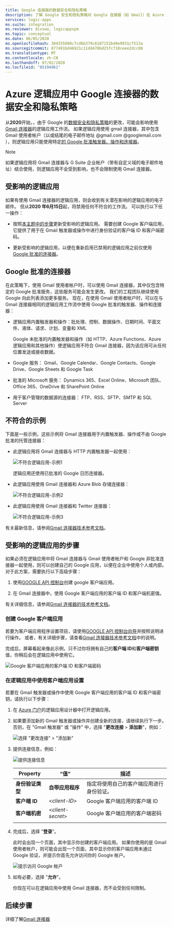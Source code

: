 ```yaml
---
title: Google 连接器的数据安全和隐私策略
description: 了解 Google 安全和隐私策略对 Google 连接器（如 Gmail）在 Azure 逻辑应用中的影响
services: logic-apps
ms.suite: integration
ms.reviewer: divswa, logicappspm
ms.topic: conceptual
ms.date: 06/05/2020
ms.openlocfilehash: 384335898c7cd6b379c6107152b49e9931cf513a
ms.sourcegitcommit: 877491bd46921c11dd478bd25fc718ceee2dcc08
ms.translationtype: MT
ms.contentlocale: zh-CN
ms.lasthandoff: 07/02/2020
ms.locfileid: "85194961"
---
```

# <a name="data-security-and-privacy-policies-for-google-connectors-in-azure-logic-apps"></a>Azure 逻辑应用中 Google 连接器的数据安全和隐私策略

从**2020**开始，，由于 Google 的[数据安全和隐私策略](https://www.blog.google/technology/safety-security/project-strobe/)的更改，可能会影响使用[Gmail 连接器](https://docs.microsoft.com/connectors/gmail/)的逻辑应用工作流。 如果逻辑应用使用 gmail 连接器，其中包含 Gmail 使用者帐户（以或结尾的电子邮件地址 @gmail.com @googlemail.com ），则逻辑应用只能使用特定[的 Google 批准触发器、操作和连接器](#approved-connectors)。

> [!NOTE]
> 如果逻辑应用将 Gmail 连接器与 G Suite 企业帐户（带有自定义域的电子邮件地址）结合使用，则逻辑应用不会受到影响，也不会限制使用 Gmail 连接器。

## <a name="affected-logic-apps"></a>受影响的逻辑应用

如果有使用 Gmail 连接器的逻辑应用，则会收到有关潜在影响的逻辑应用的电子邮件。 但从**2020 年6月15日**起，将禁用任何不符合的工作流。 可以执行以下任一操作：

* 按照[本主题中的步骤](#update-affected-workflows)更新受影响的逻辑应用。 需要创建 Google 客户端应用，它提供了用于在 Gmail 触发器或操作中进行身份验证的客户端 ID 和客户端密码。

* 更新受影响的逻辑应用，以便在重新启用已禁用的逻辑应用之前仅使用[Google 批准的连接器](#approved-connectors)。

<a name="approved-connectors"></a>

## <a name="google-approved-connectors"></a>Google 批准的连接器

在此策略下，使用 Gmail 使用者帐户时，可以使用 Gmail 连接器，其中仅包含特定的 Google 批准服务，这些服务可能会发生更改。 我们的工程团队继续使用 Google 向此列表添加更多服务。 现在，在使用 Gmail 使用者帐户时，可以在与 Gmail 连接器相同的逻辑应用工作流中使用 Google 批准的触发器、操作和连接器：

* 逻辑应用内置触发器和操作：批处理、控制、数据操作、日期时间、平面文件、液体、请求、计划、变量和 XML

  Google 未批准的内置触发器和操作（如 HTTP、Azure Functions、Azure 逻辑应用和其他操作）使逻辑应用不符合 Gmail 连接器，因为该应用可从任何位置发送或接收数据。

* Google 服务： Gmail、Google Calendar、Google Contacts、Google Drive、Google Sheets 和 Google Task

* 批准的 Microsoft 服务： Dynamics 365、Excel Online、Microsoft 团队、Office 365、OneDrive 和 SharePoint Online

* 用于客户管理的数据源的连接器： FTP、RSS、SFTP、SMTP 和 SQL Server

## <a name="non-compliant-examples"></a>不符合的示例

下面是一些示例，这些示例将 Gmail 连接器用于内置触发器、操作或不由 Google 批准的托管连接器：

* 此逻辑应用将 Gmail 连接器与 HTTP 内置触发器一起使用：

  ![不符合逻辑应用-示例1](./media/connectors-google-data-security-privacy-policy/not-compliant-logic-app-1.png)
  
  逻辑应用还使用已批准的 Google 日历连接器。

* 此逻辑应用使用 Gmail 连接器和 Azure Blob 存储连接器：

  ![不符合逻辑应用-示例2](./media/connectors-google-data-security-privacy-policy/not-compliant-logic-app-2.png)

* 此逻辑应用使用 Gmail 连接器和 Twitter 连接器：

  ![不符合逻辑应用-示例3](./media/connectors-google-data-security-privacy-policy/not-compliant-logic-app-3.png)

有关最新信息，请参阅[Gmail 连接器技术参考文档](https://docs.microsoft.com/connectors/gmail/)。

<a name="update-affected-workflows"></a>

## <a name="steps-for-affected-logic-apps"></a>受影响的逻辑应用的步骤

如果必须在逻辑应用中将 Gmail 连接器与 Gmail 使用者帐户和 Google 非批准连接器一起使用，则可以创建自己的 Google 应用，以便在企业中使用个人或内部。 对于此方案，需要执行以下高级步骤：

1. 使用[GOOGLE API 控制台](https://console.developers.google.com)创建 google 客户端应用。

1. 在 Gmail 连接器中，使用 Google 客户端应用的客户端 ID 和客户端机密值。

有关详细信息，请参阅[Gmail 连接器的技术参考文档](https://docs.microsoft.com/connectors/gmail/#authentication-and-bring-your-own-application)。

### <a name="create-google-client-app"></a>创建 Google 客户端应用

若要为客户端应用程序设置项目，请使用[GOOGLE API 控制台向导](https://console.developers.google.com/start/api?id=gmail&credential=client_key)并按照说明进行操作。 或者，有关详细步骤，请查看[Gmail 连接器技术参考文档](https://docs.microsoft.com/connectors/gmail/#authentication-and-bring-your-own-application)中的说明。

完成后，屏幕看起来像此示例，只不过你将拥有自己的**客户端 ID**和**客户端密钥**值，你稍后会在逻辑应用中使用它。

![Google 客户端应用的客户端 ID 和客户端密码](./media/connectors-google-data-security-privacy-policy/google-api-console.png)

### <a name="use-client-app-settings-in-logic-app"></a>在逻辑应用中使用客户端应用设置

若要在 Gmail 触发器或操作中使用 Google 客户端应用的客户端 ID 和客户端密钥，请执行以下步骤：

1. 在 [Azure 门户](https://portal.azure.com)的逻辑应用设计器中打开逻辑应用。

1. 如果要添加新的 Gmail 触发器或操作并创建全新的连接，请继续执行下一步。 否则，在 "Gmail 触发器" 或 "操作" 中，选择 "**更改连接**  >  **添加新**"，例如：

   ![选择 "更改连接" > "添加新"](./media/connectors-google-data-security-privacy-policy/change-gmail-connection.png)

1. 提供连接信息，例如：

   ![提供连接信息](./media/connectors-google-data-security-privacy-policy/authentication-type-bring-your-own.png)

   | Property | “值” | 描述 |
   |----------|-------|-------------|
   | **身份验证类型** | **自带应用程序** | 指定将使用自己的客户端应用进行身份验证。 |
   | **客户端 ID** | <*client-ID*> | Google 客户端应用的客户端 ID |
   | **客户端机密** | <*client-secret*> | Google 客户端应用的客户端密码 |
   ||||

1. 完成后，选择 "**登录**"。

   此时会出现一个页面，其中显示你创建的客户端应用。 如果你使用的是 Gmail 使用者帐户，则可能会出现一个页面，其中显示你的客户端应用未通过 Google 验证，并提示你首先允许访问你的 Google 帐户。

   ![提示访问 Google 帐户](./media/connectors-google-data-security-privacy-policy/allow-access-authorized-domain.png)

1. 如有必要，选择 "**允许**"。

   你现在可以在逻辑应用中使用 Gmail 连接器，而不会受到任何限制。

## <a name="next-steps"></a>后续步骤

详细了解[Gmail 连接器](https://docs.microsoft.com/connectors/gmail/)
